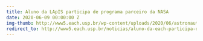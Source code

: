 ```yaml
---
title: Aluno da LApIS participa de programa parceiro da NASA
date: 2020-06-09 00:00:00 Z
img-thumb: http://www5.each.usp.br/wp-content/uploads/2020/06/astronauta-563x353.jpg
redirect_to: http://www5.each.usp.br/noticias/aluno-da-each-participa-de-programa-que-tem-parceria-com-a-nasa/
---
```

